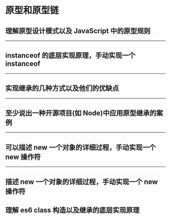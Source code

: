 # 原型和原型链

## 理解原型设计模式以及 JavaScript 中的原型规则

---

## instanceof 的底层实现原理，手动实现一个 instanceof

---

## 实现继承的几种方式以及他们的优缺点

---

## 至少说出一种开源项目(如 Node)中应用原型继承的案例

---

## 可以描述 new 一个对象的详细过程，手动实现一个 new 操作符

---

## 描述 new 一个对象的详细过程，手动实现一个 new 操作符

## 理解 es6 class 构造以及继承的底层实现原理
